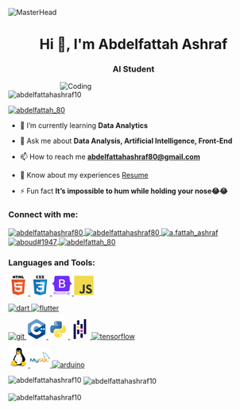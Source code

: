 ![MasterHead]()
<h1 align="center">Hi 👋, I'm Abdelfattah Ashraf</h1>
<h3 align="center">AI Student</h3>
<img align="right" alt="Coding" width="400" src="https://shorturl.at/bnyJ7">

<p align="left"> <img src="https://komarev.com/ghpvc/?username=abdelfattahashraf10&label=Profile%20views&color=0e75b6&style=flat" alt="abdelfattahashraf10" /> </p>

<p align="left"> <a href="https://twitter.com/abdelfattah_80" target="blank"><img src="https://img.shields.io/twitter/follow/abdelfattah_80?logo=twitter&style=for-the-badge" alt="abdelfattah_80" /></a> </p>

- 🌱 I’m currently learning **Data Analytics**

- 💬 Ask me about **Data Analysis, Artificial Intelligence, Front-End**

- 📫 How to reach me **abdelfattahashraf80@gmail.com**

- 📄 Know about my experiences [Resume](https://drive.google.com/file/d/13Ab35Oyp_5k6liDoIAduhFEl54RxU3J4/view?usp=drive_link) 

- ⚡ Fun fact **It’s impossible to hum while holding your nose😂😂**

<h3 align="left">Connect with me:</h3>
<p align="left">
 <a href="https://linkedin.com/in/abdelfattahashraf80" target="blank">
<img align="center" src="https://raw.githubusercontent.com/rahuldkjain/github-profile-readme-generator/master/src/images/icons/Social/linked-in-alt.svg" alt="abdelfattahashraf80" height="30" width="40" />
</a>
  <a href="https://fb.com/abdelfattahashraf80" target="blank">
<img align="center" src="https://raw.githubusercontent.com/rahuldkjain/github-profile-readme-generator/master/src/images/icons/Social/facebook.svg" alt="abdelfattahashraf80" height="30" width="40" />
</a>
<a href="https://instagram.com/a.fattah_ashraf" target="blank">
<img align="center" src="https://raw.githubusercontent.com/rahuldkjain/github-profile-readme-generator/master/src/images/icons/Social/instagram.svg" alt="a.fattah_ashraf" height="30" width="40" />
</a>
<a href="https://discord.gg/aboud#1947" target="blank">
<img align="center" src="https://raw.githubusercontent.com/rahuldkjain/github-profile-readme-generator/master/src/images/icons/Social/discord.svg" alt="aboud#1947" height="30" width="40" />
</a>
 <a href="https://twitter.com/abdelfattah_80" target="blank">
<img align="center" src="https://raw.githubusercontent.com/rahuldkjain/github-profile-readme-generator/master/src/images/icons/Social/twitter.svg" alt="abdelfattah_80" height="30" width="40" />
</a>
</p>

<h3 align="left">Languages and Tools:</h3>
<p align="left"> 
<a href="https://www.w3.org/html/" target="_blank" rel="noreferrer"> <img src="https://raw.githubusercontent.com/devicons/devicon/master/icons/html5/html5-original-wordmark.svg" alt="html5" width="40" height="40"/> </a>
<a href="https://www.w3schools.com/css/" target="_blank" rel="noreferrer"> <img src="https://raw.githubusercontent.com/devicons/devicon/master/icons/css3/css3-original-wordmark.svg" alt="css3" width="40" height="40"/> </a>
<a href="https://getbootstrap.com" target="_blank" rel="noreferrer"> <img src="https://raw.githubusercontent.com/devicons/devicon/master/icons/bootstrap/bootstrap-plain-wordmark.svg" alt="bootstrap" width="40" height="40"/> </a>
<a href="https://developer.mozilla.org/en-US/docs/Web/JavaScript" target="_blank" rel="noreferrer"> <img src="https://raw.githubusercontent.com/devicons/devicon/master/icons/javascript/javascript-original.svg" alt="javascript" width="40" height="40"/> </a> 
  
<a href="https://dart.dev" target="_blank" rel="noreferrer"> <img src="https://www.vectorlogo.zone/logos/dartlang/dartlang-icon.svg" alt="dart" width="40" height="40"/> </a> 
<a href="https://flutter.dev" target="_blank" rel="noreferrer"> <img src="https://www.vectorlogo.zone/logos/flutterio/flutterio-icon.svg" alt="flutter" width="40" height="40"/> </a> 
 
<a href="https://git-scm.com/" target="_blank" rel="noreferrer"> <img src="https://www.vectorlogo.zone/logos/git-scm/git-scm-icon.svg" alt="git" width="40" height="40"/> </a> 
<a href="https://www.w3schools.com/cpp/" target="_blank" rel="noreferrer"> <img src="https://raw.githubusercontent.com/devicons/devicon/master/icons/cplusplus/cplusplus-original.svg" alt="cplusplus" width="40" height="40"/> </a> 
<a href="https://www.python.org" target="_blank" rel="noreferrer"> <img src="https://raw.githubusercontent.com/devicons/devicon/master/icons/python/python-original.svg" alt="python" width="40" height="40"/> </a> 
<a href="https://pandas.pydata.org/" target="_blank" rel="noreferrer"> <img src="https://raw.githubusercontent.com/devicons/devicon/2ae2a900d2f041da66e950e4d48052658d850630/icons/pandas/pandas-original.svg" alt="pandas" width="40" height="40"/> </a> 
<a href="https://www.tensorflow.org" target="_blank" rel="noreferrer"> <img src="https://www.vectorlogo.zone/logos/tensorflow/tensorflow-icon.svg" alt="tensorflow" width="40" height="40"/> </a> </p>

  <a href="https://www.linux.org/" target="_blank" rel="noreferrer"> <img src="https://raw.githubusercontent.com/devicons/devicon/master/icons/linux/linux-original.svg" alt="linux" width="40" height="40"/> </a> 
<a href="https://www.mysql.com/" target="_blank" rel="noreferrer"> <img src="https://raw.githubusercontent.com/devicons/devicon/master/icons/mysql/mysql-original-wordmark.svg" alt="mysql" width="40" height="40"/> </a> 
  <a href="https://www.arduino.cc/" target="_blank" rel="noreferrer"> <img src="https://cdn.worldvectorlogo.com/logos/arduino-1.svg" alt="arduino" width="40" height="40"/> </a> 


<p><img align="left" src="https://github-readme-stats.vercel.app/api/top-langs?username=abdelfattahashraf10&show_icons=true&locale=en&layout=compact" alt="abdelfattahashraf10" /></p>

<p>&nbsp;<img align="center" src="https://github-readme-stats.vercel.app/api?username=abdelfattahashraf10&show_icons=true&locale=en" alt="abdelfattahashraf10" /></p>

<p><img align="center" src="https://github-readme-streak-stats.herokuapp.com/?user=abdelfattahashraf10&" alt="abdelfattahashraf10" /></p>
